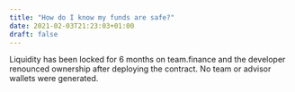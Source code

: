 ```yaml
---
title: "How do I know my funds are safe?"
date: 2021-02-03T21:23:03+01:00
draft: false
---
```


Liquidity has been locked for 6 months on team.finance and the developer renounced ownership after deploying the contract.
No team or advisor wallets were generated.
